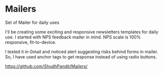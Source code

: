# Mailers
Set of Mailer for daily uses

I'll be creating some exciting and responsive newsletters templates for daily use. I started with NPS feedback mailer in mind. NPS scale is 100% responsive, fit-to-device.

I tested it in Gmail and noticed alert suggesting risks behind forms in mailer. So, I have used anchor tags to get response instead of using radio buttons.

https://github.com/ShudhPandit/Mailers/

